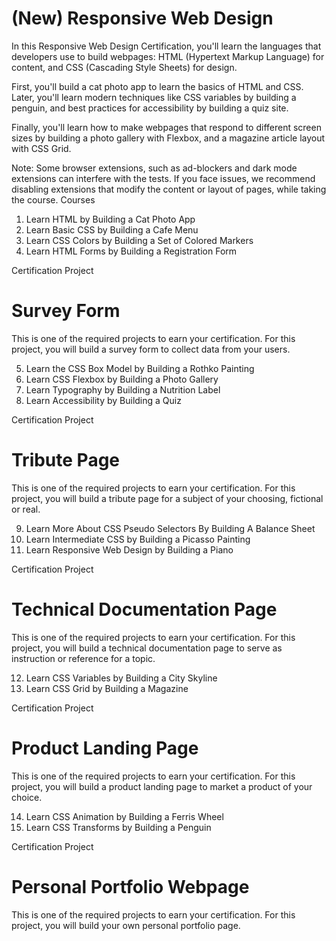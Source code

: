 # (New) Responsive Web Design

In this Responsive Web Design Certification, you'll learn the languages that developers use to build webpages: HTML (Hypertext Markup Language) for content, and CSS (Cascading Style Sheets) for design.

First, you'll build a cat photo app to learn the basics of HTML and CSS. Later, you'll learn modern techniques like CSS variables by building a penguin, and best practices for accessibility by building a quiz site.

Finally, you'll learn how to make webpages that respond to different screen sizes by building a photo gallery with Flexbox, and a magazine article layout with CSS Grid.

Note: Some browser extensions, such as ad-blockers and dark mode extensions can interfere with the tests. If you face issues, we recommend disabling extensions that modify the content or layout of pages, while taking the course.
Courses

1. Learn HTML by Building a Cat Photo App
2. Learn Basic CSS by Building a Cafe Menu
3. Learn CSS Colors by Building a Set of Colored Markers
4. Learn HTML Forms by Building a Registration Form

Certification Project
# Survey Form
This is one of the required projects to earn your certification.
For this project, you will build a survey form to collect data from your users.

5. Learn the CSS Box Model by Building a Rothko Painting
6. Learn CSS Flexbox by Building a Photo Gallery
7. Learn Typography by Building a Nutrition Label
8. Learn Accessibility by Building a Quiz

Certification Project
# Tribute Page
This is one of the required projects to earn your certification.
For this project, you will build a tribute page for a subject of your choosing, fictional or real.

9. Learn More About CSS Pseudo Selectors By Building A Balance Sheet
10. Learn Intermediate CSS by Building a Picasso Painting
11. Learn Responsive Web Design by Building a Piano

Certification Project
# Technical Documentation Page
This is one of the required projects to earn your certification.
For this project, you will build a technical documentation page to serve as instruction or reference for a topic.

12. Learn CSS Variables by Building a City Skyline
13. Learn CSS Grid by Building a Magazine

Certification Project
# Product Landing Page
This is one of the required projects to earn your certification.
For this project, you will build a product landing page to market a product of your choice.

14. Learn CSS Animation by Building a Ferris Wheel
15. Learn CSS Transforms by Building a Penguin

Certification Project
# Personal Portfolio Webpage
This is one of the required projects to earn your certification.
For this project, you will build your own personal portfolio page.


